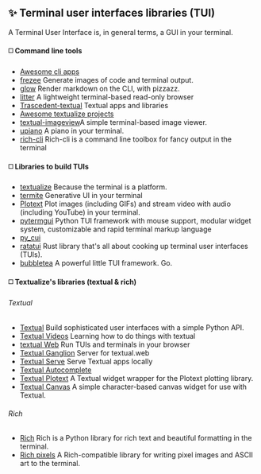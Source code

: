 
## ✨  Terminal user interfaces libraries (TUI)

A Terminal User Interface is, in general terms, a GUI in your terminal. 

#### ◻️ Command line tools
- [Awesome cli apps](https://github.com/toolleeo/awesome-cli-apps-in-a-csv)
- [frezee](https://github.com/charmbracelet/freeze) Generate images of code and terminal output.
- [glow](https://github.com/charmbracelet/glow) Render markdown on the CLI, with pizzazz.
- [litter](https://github.com/tuxcanfly/litter) A lightweight terminal-based read-only browser
- [Trascedent-textual](https://github.com/Textualize/transcendent-textual) Textual apps and libraries
- [Awesome textualize projects](https://github.com/oleksis/awesome-textualize-projects)
- [textual-imageview](https://github.com/adamviola/textual-imageview)A simple terminal-based image viewer.
- [upiano](https://github.com/eliasdorneles/upiano) A piano in your terminal.
- [rich-cli](https://github.com/textualize/rich-cli) Rich-cli is a command line toolbox for fancy output in the terminal

#### ◻️ Libraries to build TUIs 
- [textualize](https://www.textualize.io/) Because the terminal is a platform.
- [termite](https://github.com/shobrook/termite) Generative UI in your terminal
- [Plotext](https://github.com/piccolomo/plotext) Plot images (including GIFs) and stream video with audio (including YouTube) in your terminal.
- [pytermgui](https://github.com/bczsalba/pytermgui) Python TUI framework with mouse support, modular widget system, customizable and rapid terminal markup language
- [py_cui](https://github.com/jwlodek/py_cui)
- [ratatui](https://github.com/ratatui/) Rust library that's all about cooking up terminal user interfaces (TUIs). 
- [bubbletea](https://github.com/charmbracelet/bubbletea) A powerful little TUI framework. Go.

#### ◻️ Textualize's libraries (textual & rich) 
###### Textual
- [Textual](https://github.com/Textualize/textual)  Build sophisticated user interfaces with a simple Python API.
- [Textual Videos](https://github.com/Textualize/videos) Learning how to do things with textual
- [textual Web](https://github.com/Textualize/textual-web) Run TUIs and terminals in your browser
- [Textual Ganglion](https://github.com/Textualize/textual-ganglion) Server for textual.web
- [Textual Serve](https://github.com/Textualize/textual-serve) Serve Textual apps locally
- [Textual Autocomplete](https://pypi.org/project/textual-autocomplete/)
- [Textual Plotext](https://pypi.org/project/textual-plotext/) A Textual widget wrapper for the Plotext plotting library.
- [Textual Canvas](https://github.com/davep/textual-canvas) A simple character-based canvas widget for use with Textual.
###### Rich
- [Rich](https://github.com/Textualize/rich) Rich is a Python library for rich text and beautiful formatting in the terminal.
- [Rich pixels](https://github.com/darrenburns/rich-pixels) A Rich-compatible library for writing pixel images and ASCII art to the terminal.

  

